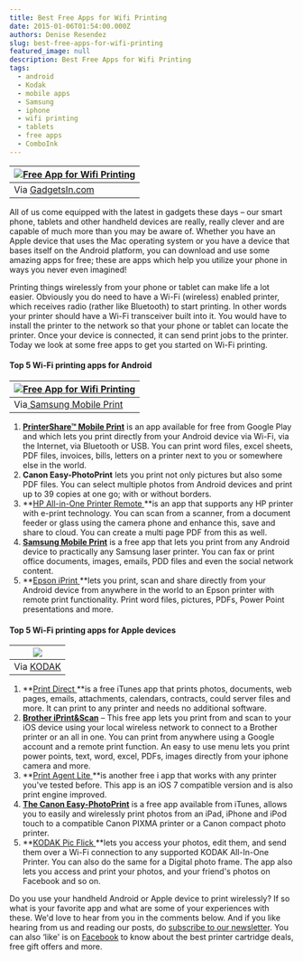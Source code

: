 ```yaml
---
title: Best Free Apps for Wifi Printing
date: 2015-01-06T01:54:00.000Z
authors: Denise Resendez
slug: best-free-apps-for-wifi-printing
featured_image: null
description: Best Free Apps for Wifi Printing
tags:
  - android
  - Kodak
  - mobile apps
  - Samsung
  - iphone
  - wifi printing
  - tablets
  - free apps
  - ComboInk
---
```

| [![Free App for Wifi Printing ](/blog/images/the_app_controlled_wireless_fujifilm_instax_printer_1.jpg "Smartphone App For Wifi Printing ")](/blog/images/the%5Fapp%5Fcontrolled%5Fwireless%5Ffujifilm%5Finstax%5Fprinter%5F1.jpg) |
| ---------------------------------------------------------------------------------------------------------------------------------------------------------------------------------------------------------------------------------- |
| Via [GadgetsIn.com](http://gadgetsin.com/the-app-controlled-wireless-fujifilm-instax-printer.htm)                                                                                                                                  |

All of us come equipped with the latest in gadgets these days – our smart phone, tablets and other handheld devices are really, really clever and are capable of much more than you may be aware of. Whether you have an Apple device that uses the Mac operating system or you have a device that bases itself on the Android platform, you can download and use some amazing apps for free; these are apps which help you utilize your phone in ways you never even imagined! 

Printing things wirelessly from your phone or tablet can make life a lot easier. Obviously you do need to have a Wi-Fi (wireless) enabled printer, which receives radio (rather like Bluetooth) to start printing. In other words your printer should have a Wi-Fi transceiver built into it. You would have to install the printer to the network so that your phone or tablet can locate the printer. Once your device is connected, it can send print jobs to the printer. Today we look at some free apps to get you started on Wi-Fi printing.

#### Top 5 Wi-Fi printing apps for Android

| [![Free App for Wifi Printing ](/blog/images/unnamed.png "Samsung Mobile Print App Screenshot ")](/blog/images/unnamed.png) |
| --------------------------------------------------------------------------------------------------------------------------- |
| Via[ Samsung Mobile Print](https://play.google.com/store/apps/details?id=com.sec.print.mobileprint&hl=en)                   |

1. **[PrinterShare™ Mobile Print](https://play.google.com/store/apps/details?id=com.dynamixsoftware.printershare)** is an app available for free from Google Play and which lets you print directly from your Android device via Wi-Fi, via the Internet, via Bluetooth or USB. You can print word files, excel sheets, PDF files, invoices, bills, letters on a printer next to you or somewhere else in the world.
2. **Canon Easy-PhotoPrint** lets you print not only pictures but also some PDF files. You can select multiple photos from Android devices and print up to 39 copies at one go; with or without borders.
3. **[HP All-in-One Printer Remote ](https://play.google.com/store/apps/details?id=com.hp.printercontrol)**is an app that supports any HP printer with e-print technology. You can scan from a scanner, from a document feeder or glass using the camera phone and enhance this, save and share to cloud. You can create a multi page PDF from this as well.
4. **[Samsung Mobile Print](https://play.google.com/store/apps/details?id=com.sec.print.mobileprint)** is a free app that lets you print from any Android device to practically any Samsung laser printer. You can fax or print office documents, images, emails, PDD files and even the social network content.
5. **[Epson iPrint ](https://play.google.com/store/apps/details?id=epson.print&hl=en)**lets you print, scan and share directly from your Android device from anywhere in the world to an Epson printer with remote print functionality. Print word files, pictures, PDFs, Power Point presentations and more.

#### Top 5 Wi-Fi printing apps for Apple devices

| [![](/blog/images/screen320x480.jpeg)](/blog/images/screen320x480.jpeg)       |
| ----------------------------------------------------------------------------- |
| Via [KODAK](https://itunes.apple.com/us/app/kodak-pic-flick/id336104814?mt=8) |

1. **[Print Direct ](https://itunes.apple.com/us/app/printdirect-pdf-print-documents/id425652042?mt=8)**is a free iTunes app that prints photos, documents, web pages, emails, attachments, calendars, contracts, could server files and more. It can print to any printer and needs no additional software.
2. **[Brother iPrint&Scan](https://itunes.apple.com/CA/app/id382775642?mt=8)** – This free app lets you print from and scan to your iOS device using your local wireless network to connect to a Brother printer or an all in one. You can print from anywhere using a Google account and a remote print function. An easy to use menu lets you print power points, text, word, excel, PDFs, images directly from your iphone camera and more.
3. **[Print Agent Lite ](https://itunes.apple.com/CA/app/id542649006?mt=8)**is another free i app that works with any printer you've tested before. This app is an iOS 7 compatible version and is also print engine improved.
4. **[The Canon Easy-PhotoPrint](https://itunes.apple.com/us/app/canon-easy-photoprint/id331269951?mt=8)** is a free app available from iTunes, allows you to easily and wirelessly print photos from an iPad, iPhone and iPod touch to a compatible Canon PIXMA printer or a Canon compact photo printer.
5. **[KODAK Pic Flick ](https://itunes.apple.com/gb/app/kodak-pic-flick/id336104814?mt=8)**lets you access your photos, edit them, and send them over a Wi-Fi connection to any supported KODAK All-In-One Printer. You can also do the same for a Digital photo frame. The app also lets you access and print your photos, and your friend's photos on Facebook and so on.

Do you use your handheld Android or Apple device to print wirelessly? If so what is your favorite app and what are some of your experiences with these. We'd love to hear from you in the comments below. And if you like hearing from us and reading our posts, do [subscribe to our newsletter](https://www.comboink.com/coupon). You can also ‘like' is on [Facebook](https://www.facebook.com/comboink) to know about the best printer cartridge deals, free gift offers and more.